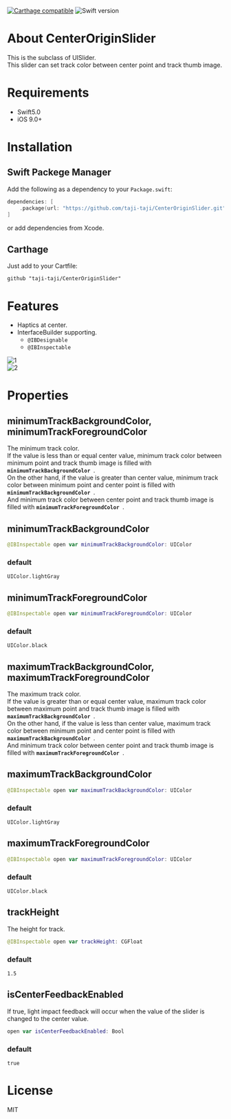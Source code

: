 [![Carthage compatible](https://img.shields.io/badge/Carthage-compatible-4BC51D.svg?style=flat)](#carthage)
![Swift version](https://img.shields.io/badge/swift-4.0-orange.svg)

# About CenterOriginSlider

This is the subclass of UISlider.  
This slider can set track color between center point and track thumb image.

# Requirements

- Swift5.0
- iOS 9.0+

# Installation

## Swift Packege Manager

Add the following as a dependency to your `Package.swift`:

```swift
dependencies: [
    .package(url: "https://github.com/taji-taji/CenterOriginSlider.git", from: "0.4.0")
]
```

or add dependencies from Xcode.

## Carthage

Just add to your Cartfile:

```
github "taji-taji/CenterOriginSlider"
```

# Features

- Haptics at center.
- InterfaceBuilder supporting.
  - `@IBDesignable`
  - `@IBInspectable`

![1](https://raw.githubusercontent.com/taji-taji/CenterOriginSlider/master/Resources/images/1.png "1")  
![2](https://raw.githubusercontent.com/taji-taji/CenterOriginSlider/master/Resources/images/2.png "2")

# Properties

## minimumTrackBackgroundColor, minimumTrackForegroundColor

The minimum track color.  
If the value is less than or equal center value, minimum track color between minimum point and track thumb image is filled with **`minimumTrackBackgroundColor `**.  
On the other hand, if the value is greater than center value, minimum track color between minimum point and center point is filled with **`minimumTrackBackgroundColor `**.  
And minimum track color between center point and track thumb image is filled with **`minimumTrackForegroundColor `**.

## minimumTrackBackgroundColor

```swift
@IBInspectable open var minimumTrackBackgroundColor: UIColor
```

### default

`UIColor.lightGray`

## minimumTrackForegroundColor

```swift
@IBInspectable open var minimumTrackForegroundColor: UIColor
```

### default

`UIColor.black`


## maximumTrackBackgroundColor, maximumTrackForegroundColor

The maximum track color.  
If the value is greater than or equal center value, maximum track color between maximum point and track thumb image is filled with **`maximumTrackBackgroundColor `**.  
On the other hand, if the value is less than center value, maximum track color between minimum point and center point is filled with **`maximumTrackBackgroundColor `**.  
And minimum track color between center point and track thumb image is filled with **`maximumTrackForegroundColor `**.

## maximumTrackBackgroundColor

```swift
@IBInspectable open var maximumTrackBackgroundColor: UIColor
```

### default

`UIColor.lightGray`

## maximumTrackForegroundColor

```swift
@IBInspectable open var maximumTrackForegroundColor: UIColor
```

### default

`UIColor.black`

## trackHeight

The height for track.

```swift
@IBInspectable open var trackHeight: CGFloat
```

### default

`1.5`

## isCenterFeedbackEnabled

If true, light impact feedback will occur when the value of the slider is changed to the center value.


```swift
open var isCenterFeedbackEnabled: Bool
```

### default

`true`

# License
MIT
